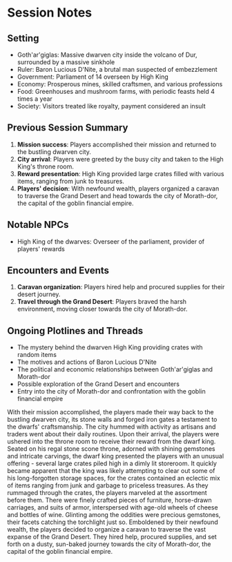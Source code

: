 # Session Notes
## Setting
- Goth'ar'giglas: Massive dwarven city inside the volcano of Dur, surrounded by a massive sinkhole
- Ruler: Baron Lucious D'Nite, a brutal man suspected of embezzlement
- Government: Parliament of 14 overseen by High King
- Economy: Prosperous mines, skilled craftsmen, and various professions
- Food: Greenhouses and mushroom farms, with periodic feasts held 4 times a year
- Society: Visitors treated like royalty, payment considered an insult

## Previous Session Summary
1. **Mission success**: Players accomplished their mission and returned to the bustling dwarven city.
2. **City arrival**: Players were greeted by the busy city and taken to the High King's throne room.
3. **Reward presentation**: High King provided large crates filled with various items, ranging from junk to treasures.
4. **Players' decision**: With newfound wealth, players organized a caravan to traverse the Grand Desert and head towards the city of Morath-dor, the capital of the goblin financial empire.

## Notable NPCs
- High King of the dwarves: Overseer of the parliament, provider of players' rewards

## Encounters and Events
1. **Caravan organization**: Players hired help and procured supplies for their desert journey.
2. **Travel through the Grand Desert**: Players braved the harsh environment, moving closer towards the city of Morath-dor.

## Ongoing Plotlines and Threads
- The mystery behind the dwarven High King providing crates with random items
- The motives and actions of Baron Lucious D'Nite
- The political and economic relationships between Goth'ar'giglas and Morath-dor
- Possible exploration of the Grand Desert and encounters
- Entry into the city of Morath-dor and confrontation with the goblin financial empire



With their mission accomplished, the players made their way back to the bustling dwarven city, its stone walls and forged iron gates a testament to the dwarfs' craftsmanship. The city hummed with activity as artisans and traders went about their daily routines. Upon their arrival, the players were ushered into the throne room to receive their reward from the dwarf king.
Seated on his regal stone scone throne, adorned with shining gemstones and intricate carvings, the dwarf king presented the players with an unusual offering - several large crates piled high in a dimly lit storeroom. It quickly became apparent that the king was likely attempting to clear out some of his long-forgotten storage spaces, for the crates contained an eclectic mix of items ranging from junk and garbage to priceless treasures.
As they rummaged through the crates, the players marveled at the assortment before them. There were finely crafted pieces of furniture, horse-drawn carriages, and suits of armor, interspersed with age-old wheels of cheese and bottles of wine. Glinting among the oddities were precious gemstones, their facets catching the torchlight just so.
Emboldened by their newfound wealth, the players decided to organize a caravan to traverse the vast expanse of the Grand Desert. They hired help, procured supplies, and set forth on a dusty, sun-baked journey towards the city of Morath-dor, the capital of the goblin financial empire.
